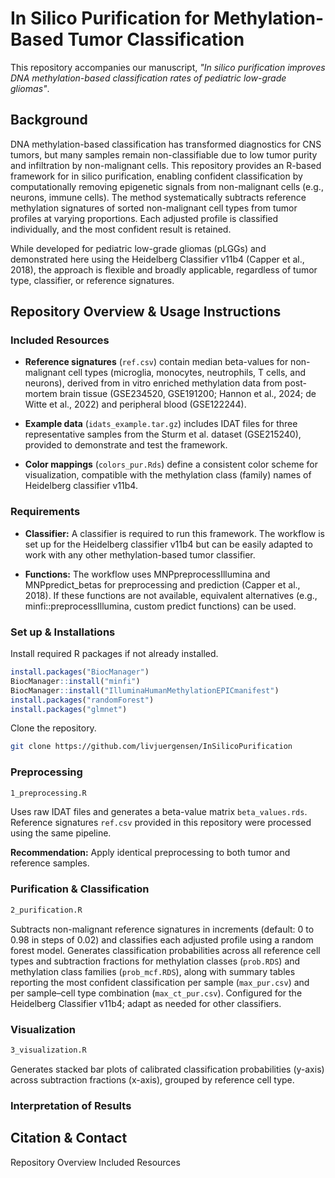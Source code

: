 # In Silico Purification for Methylation-Based Tumor Classification

This repository accompanies our manuscript, *"In silico purification improves DNA methylation-based classification rates of pediatric low-grade gliomas"*.

## Background
DNA methylation-based classification has transformed diagnostics for CNS tumors, but many samples remain non-classifiable due to low tumor purity and infiltration by non-malignant cells. This repository provides an R-based framework for in silico purification, enabling confident classification by computationally removing epigenetic signals from non-malignant cells (e.g., neurons, immune cells). The method systematically subtracts reference methylation signatures of sorted non-malignant cell types from tumor profiles at varying proportions. Each adjusted profile is classified individually, and the most confident result is retained.

While developed for pediatric low-grade gliomas (pLGGs) and demonstrated here using the Heidelberg Classifier v11b4 (Capper et al., 2018), the approach is flexible and broadly applicable, regardless of tumor type, classifier, or reference signatures.


## Repository Overview & Usage Instructions
### Included Resources
- **Reference signatures** (`ref.csv`) contain median beta-values for non-malignant cell types (microglia, monocytes, neutrophils, T cells, and neurons), derived from in vitro enriched methylation data from post-mortem brain tissue (GSE234520, GSE191200; Hannon et al., 2024; de Witte et al., 2022) and peripheral blood (GSE122244).

- **Example data** (`idats_example.tar.gz`) includes IDAT files for three representative samples from the Sturm et al. dataset (GSE215240), provided to demonstrate and test the framework.

- **Color mappings** (`colors_pur.Rds`) define a consistent color scheme for visualization, compatible with the methylation class (family) names of Heidelberg classifier v11b4.

### Requirements
- **Classifier:** A classifier is required to run this framework. The workflow is set up for the Heidelberg classifier v11b4 but can be easily adapted to work with any other methylation-based tumor classifier.

- **Functions:** The workflow uses MNPpreprocessIllumina and MNPpredict_betas for preprocessing and prediction (Capper et al., 2018). If these functions are not available, equivalent alternatives (e.g., minfi::preprocessIllumina, custom predict functions) can be used.

### Set up & Installations
Install required R packages if not already installed. 
```R
install.packages("BiocManager")
BiocManager::install("minfi")
BiocManager::install("IlluminaHumanMethylationEPICmanifest")
install.packages("randomForest")
install.packages("glmnet")
```

Clone the repository.
```bash
git clone https://github.com/livjuergensen/InSilicoPurification
```

### Preprocessing
```markdown
1_preprocessing.R
```
Uses raw IDAT files and generates a beta-value matrix `beta_values.rds`. Reference signatures `ref.csv` provided in this repository were processed using the same pipeline.

**Recommendation:** Apply identical preprocessing to both tumor and reference samples.

### Purification & Classification
```markdown
2_purification.R
```
Subtracts non-malignant reference signatures in increments (default: 0 to 0.98 in steps of 0.02) and classifies each adjusted profile using a random forest model. Generates classification probabilities across all reference cell types and subtraction fractions for methylation classes (`prob.RDS`) and methylation class families (`prob_mcf.RDS`), along with summary tables reporting the most confident classification per sample (`max_pur.csv`) and per sample–cell type combination (`max_ct_pur.csv`). Configured for the Heidelberg Classifier v11b4; adapt as needed for other classifiers.

### Visualization
```markdown
3_visualization.R
```
Generates stacked bar plots of calibrated classification probabilities (y-axis) across subtraction fractions (x-axis), grouped by reference cell type.

### Interpretation of Results




## Citation & Contact






Repository Overview 
Included Resources


